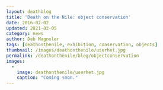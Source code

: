 ```yaml
---
layout: deathblog
title: 'Death on the Nile: object conservation'
date: 2016-02-02
updated: 2021-02-05
category: news
author: Deb Magnoler
tags: [deathonthenile, exhibition, conservation, objects]
thumbnail: /images/deathonthenile/userhet.jpg
permalink: /deathonthenile/blog/objectconservation
images:
  -
    image: deathonthenile/userhet.jpg
    caption: "Coming soon."
---
```

